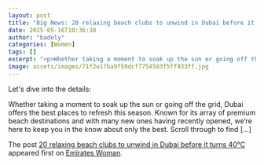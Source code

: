 ```yaml
---
layout: post
title: "Big News: 20 relaxing beach clubs to unwind in Dubai before it turns 40°C"
date: 2025-05-16T10:36:38
author: "badely"
categories: [Women]
tags: []
excerpt: "<p>Whether taking a moment to soak up the sun or going off the grid, Dubai offers the best places to refresh this season. Known for its array of premi"
image: assets/images/71f2e17ba9f59dcf7754583f5ff933ff.jpg
---
```


Let's dive into the details: <p>Whether taking a moment to soak up the sun or going off the grid, Dubai offers the best places to refresh this season. Known for its array of premium beach destinations and with many new ones having recently opened, we’re here to keep you in the know about only the best. Scroll through to find [&#8230;]</p>
<p>The post <a href="https://emirateswoman.com/17-relaxing-beach-clubs-to-unwind-in-dubai/" rel="nofollow">20 relaxing beach clubs to unwind in Dubai before it turns 40°C</a> appeared first on <a href="https://emirateswoman.com" rel="nofollow">Emirates Woman</a>.</p>

